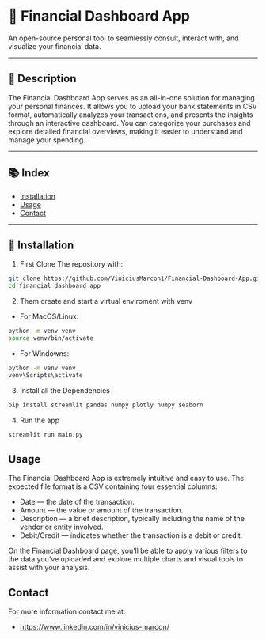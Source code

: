 # 💸 Financial Dashboard App 

An open-source personal tool to seamlessly consult, interact with, and visualize your financial data.

---

## 📝 Description

The Financial Dashboard App serves as an all-in-one solution for managing your personal finances. It allows you to upload your bank statements in CSV format, automatically analyzes your transactions, and presents the insights through an interactive dashboard. You can categorize your purchases and explore detailed financial overviews, making it easier to understand and manage your spending.

---

## 📚 Index

- [Installation](#installation)
- [Usage](#usage)
- [Contact](#contact)


---

## 🚀 Installation

1. First Clone The repository with: 

```bash
git clone https://github.com/ViniciusMarcon1/Financial-Dashboard-App.git
cd financial_dashboard_app
```

2. Them create and start a virtual enviroment with venv

- For MacOS/Linux:
```bash 
python -m venv venv
source venv/bin/activate
```

- For Windowns:
```bash 
python -m venv venv
venv\Scripts\activate
```

3. Install all the Dependencies 

```bash 
pip install streamlit pandas numpy plotly numpy seaborn
```

4. Run the app

```bash 
streamlit run main.py
```

## Usage 

The Financial Dashboard App is extremely intuitive and easy to use. The expected file format is a CSV containing four essential columns:
- Date — the date of the transaction.
- Amount — the value or amount of the transaction.
- Description — a brief description, typically including the name of the vendor or entity involved.
- Debit/Credit — indicates whether the transaction is a debit or credit.

On the Financial Dashboard page, you’ll be able to apply various filters to the data you’ve uploaded and explore multiple charts and visual tools to assist with your analysis.

## Contact 

For more information contact me at: 
- https://www.linkedin.com/in/vinicius-marcon/